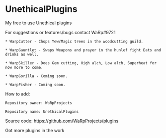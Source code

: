 # UnethicalPlugins
My free to use Unethical plugins

For suggestions or features/bugs contact WaRp#9721

	* WarpCutter - Chops Yew/Magic trees in the woodcutting guild.

	* WarpGauntlet - Swaps Weapons and prayer in the hunlef fight Eats and drinks as well.

	* WarpSkiller - Does Gem cutting, High alch, Low alch, Superheat for now more to come.
	
	* WarpGorilla - Coming soon.
	
	* WarpFisher - Coming soon.

How to add:

	Repository owner: WaRpProjects 
	
	Repository name: UnethicalPlugins

Source code:
	https://github.com/WaRpProjects/plugins


Got more plugins in the work
